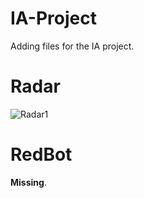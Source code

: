 # IA-Project

Adding files for the IA project.

# Radar

![Radar1](https://raw.githubusercontent.com/oneasteriskone/IA-Project/master/Radar/IMG-20151206-WA0009.jpeg)

# RedBot

__Missing__.
